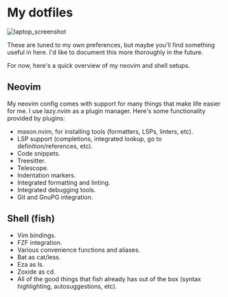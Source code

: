 # My dotfiles

![laptop_screenshot](https://github.com/user-attachments/assets/0a128b41-2a19-459a-9859-f96677ba839b)

These are tuned to my own preferences, but maybe you'll find something
useful in here. I'd like to document this more thoroughly in the future.

For now, here's a quick overview of my neovim and shell setups.

## Neovim

My neovim config comes with support for many things that make life
easier for me. I use lazy.nvim as a plugin manager. Here's some
functionality provided by plugins:

- mason.nvim, for installing tools (formatters, LSPs, linters, etc).
- LSP support (completions, integrated lookup, go to definition/references, etc).
- Code snippets.
- Treesitter.
- Telescope.
- Indentation markers.
- Integrated formatting and linting.
- Integrated debugging tools.
- Git and GnuPG integration.

## Shell (fish)

- Vim bindings.
- FZF integration.
- Various convenience functions and aliases.
- Bat as cat/less.
- Eza as ls.
- Zoxide as cd.
- All of the good things that fish already has out of the box (syntax
  highlighting, autosuggestions, etc).
